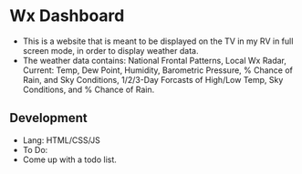 # Wx Dashboard

- This is a website that is meant to be displayed on the TV in my RV in full screen mode, in order to display weather data.
- The weather data contains: National Frontal Patterns, Local Wx Radar, Current: Temp, Dew Point, Humidity, Barometric Pressure, % Chance of Rain, and Sky Conditions, 1/2/3-Day Forcasts of High/Low Temp, Sky Conditions, and % Chance of Rain.

## Development
- Lang: HTML/CSS/JS
- To Do:
- Come up with a todo list.